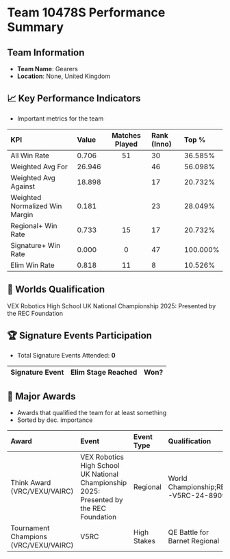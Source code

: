 # Team 10478S Performance Summary

##  Team Information
- **Team Name**: Gearers
- **Location**: None, United Kingdom

## 📈 Key Performance Indicators
- Important metrics for the team

| KPI | Value | Matches Played | Rank (Inno) | Top % |
|:---|:-----|:--------------:|:----|:-----|
| All Win Rate | 0.706 | 51 | 30 | 36.585% |
| Weighted Avg For | 26.946 |  | 46 | 56.098% |
| Weighted Avg Against | 18.898 |  | 17 | 20.732% |
| Weighted Normalized Win Margin | 0.181 |  | 23 | 28.049% |
| Regional+ Win Rate | 0.733 | 15 | 17 | 20.732% |
| Signature+ Win Rate | 0.000 | 0 | 47 | 100.000% |
| Elim Win Rate | 0.818 | 11 | 8 | 10.526% |


## 🎯 Worlds Qualification
VEX Robotics High School UK National Championship 2025: Presented by the REC Foundation

## 🏆 Signature Events Participation
- Total Signature Events Attended: **0**

| Signature Event | Elim Stage Reached | Won? |
|:----------------|:-------------------|:----|


## 🥇 Major Awards
- Awards that qualified the team for at least something
- Sorted by dec. importance

| Award | Event | Event Type | Qualification |
|:------|:------|:-----------|:--------------|
| Think Award (VRC/VEXU/VAIRC) | VEX Robotics High School UK National Championship 2025: Presented by the REC Foundation | Regional | World Championship;RE-V5RC-24-8909 |
| Tournament Champions (VRC/VEXU/VAIRC) | V5RC |  High Stakes | QE Battle for Barnet Regional | (MS/HS): Welcome to our annual North London Regional! | Other | Event Region Championship;RE-V5RC-24-8956;RE-V5RC-24-9485 |

